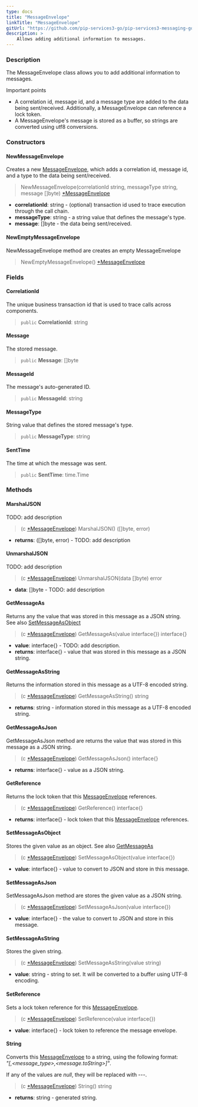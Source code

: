 ```yaml
---
type: docs
title: "MessageEnvelope"
linkTitle: "MessageEnvelope"
gitUrl: "https://github.com/pip-services3-go/pip-services3-messaging-go"
description: >
    Allows adding additional information to messages. 
---
```


### Description

The MessageEnvelope class allows you to add additional information to messages.

Important points

- A correlation id, message id, and a message type are added to the data being sent/received. Additionally, a MessageEnvelope can reference a lock token.
- A MessageEnvelope's message is stored as a buffer, so strings are converted using utf8 conversions.

### Constructors

#### NewMessageEnvelope
Creates a new [MessageEnvelope](), which adds a correlation id, message id, and a type to the data being sent/received.

> NewMessageEnvelope(correlationId string, messageType string, message []byte) [*MessageEnvelope]()

- **correlationId**: string - (optional) transaction id used to trace execution through the call chain.
- **messageType**: string - a string value that defines the message's type.
- **message**: []byte - the data being sent/received.

#### NewEmptyMessageEnvelope
NewMessageEnvelope method are creates an empty MessageEnvelope

> NewEmptyMessageEnvelope() [*MessageEnvelope]()

### Fields

<span class="hide-title-link">

#### CorrelationId
The unique business transaction id that is used to trace calls across components.

> `public` **CorrelationId**: string

#### Message
The stored message.

> `public` **Message**: []byte

#### MessageId
The message's auto-generated ID.

> `public` **MessageId**: string

#### MessageType
String value that defines the stored message's type.

> `public` **MessageType**: string

#### SentTime
The time at which the message was sent.

> `public` **SentTime**: time.Time

</span>

### Methods

#### MarshalJSON
TODO: add description

> (c [*MessageEnvelope]()) MarshalJSON() ([]byte, error)

- **returns**: ([]byte, error) - TODO: add description

#### UnmarshalJSON
TODO: add description

> (c [*MessageEnvelope]()) UnmarshalJSON(data []byte) error

- **data**: []byte - TODO: add description

#### GetMessageAs
Returns any the value that was stored in this message as a JSON string.  
See also [SetMessageAsObject](#setmessageasobject)

> (c [*MessageEnvelope]()) GetMessageAs(value interface{}) interface{}

- **value**: interface{} - TODO: add description.
- **returns**: interface{} - value that was stored in this message as a JSON string.

#### GetMessageAsString
Returns the information stored in this message as a UTF-8 encoded string.

> (c [*MessageEnvelope]()) GetMessageAsString() string

- **returns**: string - information stored in this message as a UTF-8 encoded string.

#### GetMessageAsJson
GetMessageAsJson method are returns the value that was stored in this message as a JSON string.

> (c [*MessageEnvelope]()) GetMessageAsJson() interface{}

- **returns**: interface{} - value as a JSON string.

#### GetReference
Returns the lock token that this [MessageEnvelope]() references.

> (c [*MessageEnvelope]()) GetReference() interface{}

- **returns**: interface{} - lock token that this [MessageEnvelope]() references.

#### SetMessageAsObject
Stores the given value as an object.
See also [GetMessageAs](#getmessageas)

> (c [*MessageEnvelope]()) SetMessageAsObject(value interface{})

- **value**: interface{} -  value to convert to JSON and store in this message.

#### SetMessageAsJson
SetMessageAsJson method are stores the given value as a JSON string.

> (c [*MessageEnvelope]()) SetMessageAsJson(value interface{})

- **value**: interface{} - the value to convert to JSON and store in this message.

#### SetMessageAsString
Stores the given string.

> (c [*MessageEnvelope]()) SetMessageAsString(value string)

- **value**: string - string to set. It will be converted to a buffer using UTF-8 encoding.

#### SetReference
Sets a lock token reference for this [MessageEnvelope]().

> (c [*MessageEnvelope]()) SetReference(value interface{})

- **value**: interface{} - lock token to reference the message envelope.

#### String
Converts this [MessageEnvelope]() to a string, using the following format:  
*"[<correlationId>,<message_type>,<message.toString>]"*.

If any of the values are *null*, they will be replaced with \-\-\-.

> (c [*MessageEnvelope]()) String() string

- **returns**: string - generated string.
